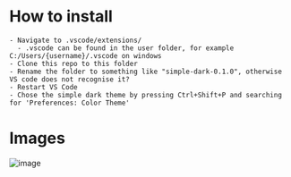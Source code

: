 # How to install

```
- Navigate to .vscode/extensions/
  - .vscode can be found in the user folder, for example C:/Users/{username}/.vscode on windows
- Clone this repo to this folder
- Rename the folder to something like "simple-dark-0.1.0", otherwise VS code does not recognise it?
- Restart VS Code
- Chose the simple dark theme by pressing Ctrl+Shift+P and searching for 'Preferences: Color Theme'
```
# Images
![image](https://user-images.githubusercontent.com/47108520/182382708-6120416e-59c5-40d1-9138-396dacce8d8d.png)
